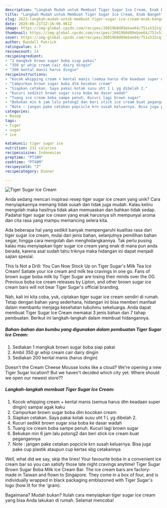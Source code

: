 ```yaml
---
description: "Langkah Mudah untuk Membuat Tiger Sugar Ice Cream, Enak Banget"
title: "Langkah Mudah untuk Membuat Tiger Sugar Ice Cream, Enak Banget"
slug: 2623-langkah-mudah-untuk-membuat-tiger-sugar-ice-cream-enak-banget
date: 2020-06-21T12:16:06.961Z
image: https://img-global.cpcdn.com/recipes/26019b0d89ebae64/751x532cq70/tiger-sugar-ice-cream-foto-resep-utama.jpg
thumbnail: https://img-global.cpcdn.com/recipes/26019b0d89ebae64/751x532cq70/tiger-sugar-ice-cream-foto-resep-utama.jpg
cover: https://img-global.cpcdn.com/recipes/26019b0d89ebae64/751x532cq70/tiger-sugar-ice-cream-foto-resep-utama.jpg
author: Randall Patrick
ratingvalue: 4.7
reviewcount: 14
recipeingredient:
- "1 mangkuk brown sugar boba siap pakai"
- "350 gr whip cream cair dairy dingin"
- "200 kental manis harus dingin"
recipeinstructions:
- "Kocok whipping cream + kental manis (semua harus dlm keadaan super dingin) sampai agak kaku"
- "Campurkan brown sugar boba dlm kocokan cream"
- "Siapkan cetakan. Saya pakai kotak susu uht 1 L yg dibelah 2."
- "Kucuri sedikit brown sugar sisa boba ke dasar wadah"
- "Tuang ice cream boba sampe penuh. Kucuri lagi brown sugar"
- "Bekukan min 6 jam lalu potong2 dan beri stick ice cream buat pegangannya"
- "Note : jangan pake cetakan popcicle krn susah keluarnya. Bisa juga pake cup plastik ataupun cup kertas sbg cetakannya"
categories:
- Resep
tags:
- tiger
- sugar
- ice

katakunci: tiger sugar ice 
nutrition: 231 calories
recipecuisine: Indonesian
preptime: "PT10M"
cooktime: "PT40M"
recipeyield: "2"
recipecategory: Dinner

---
```



![Tiger Sugar Ice Cream](https://img-global.cpcdn.com/recipes/26019b0d89ebae64/751x532cq70/tiger-sugar-ice-cream-foto-resep-utama.jpg)

Anda sedang mencari inspirasi resep tiger sugar ice cream yang unik? Cara menyiapkannya memang tidak susah dan tidak juga mudah. Kalau keliru mengolah maka hasilnya tidak akan memuaskan dan bahkan tidak sedap. Padahal tiger sugar ice cream yang enak harusnya sih mempunyai aroma dan cita rasa yang mampu memancing selera kita.

Ada beberapa hal yang sedikit banyak mempengaruhi kualitas rasa dari tiger sugar ice cream, mulai dari jenis bahan, selanjutnya pemilihan bahan segar, hingga cara mengolah dan menghidangkannya. Tak perlu pusing kalau mau menyiapkan tiger sugar ice cream yang enak di mana pun anda berada, karena asal sudah tahu triknya maka hidangan ini dapat menjadi sajian spesial.

This Is Not a Drill: You Can Now Stock Up on Tiger Sugar&#39;s Milk Tea Ice Cream! Satiate your ice cream and milk tea cravings in one go. Fans of brown sugar boba milk by Tiger Sugar are losing their minds over the OG Previous boba ice cream releases by Lipton, and other brown sugar ice cream bars will not bear Tiger Sugar&#39;s official branding.


Nah, kali ini kita coba, yuk, ciptakan tiger sugar ice cream sendiri di rumah. Tetap dengan bahan yang sederhana, hidangan ini bisa memberi manfaat dalam membantu menjaga kesehatan tubuhmu sekeluarga. Anda dapat membuat Tiger Sugar Ice Cream memakai 3 jenis bahan dan 7 tahap pembuatan. Berikut ini langkah-langkah dalam membuat hidangannya.

<!--inarticleads1-->

##### Bahan-bahan dan bumbu yang digunakan dalam pembuatan Tiger Sugar Ice Cream:

1. Sediakan 1 mangkuk brown sugar boba siap pakai
1. Ambil 350 gr whip cream cair dairy dingin
1. Sediakan 200 kental manis (harus dingin)


Doesn&#39;t the Cream Cheese Mousse looks like a cloud? We&#39;re opening a new Tiger Sugar location!! But we haven&#39;t decided which city yet. Where should we open our newest store?? 

<!--inarticleads2-->

##### Langkah-langkah membuat Tiger Sugar Ice Cream:

1. Kocok whipping cream + kental manis (semua harus dlm keadaan super dingin) sampai agak kaku
1. Campurkan brown sugar boba dlm kocokan cream
1. Siapkan cetakan. Saya pakai kotak susu uht 1 L yg dibelah 2.
1. Kucuri sedikit brown sugar sisa boba ke dasar wadah
1. Tuang ice cream boba sampe penuh. Kucuri lagi brown sugar
1. Bekukan min 6 jam lalu potong2 dan beri stick ice cream buat pegangannya
1. Note : jangan pake cetakan popcicle krn susah keluarnya. Bisa juga pake cup plastik ataupun cup kertas sbg cetakannya


Well, what did we say, skip the lines! Your favourite boba in a convenient ice cream bar so you can satisfy those late night cravings anytime! Tiger Sugar Brown Sugar Boba Milk Ice Cream Bar. The ice cream bars are factory-made in Taiwan and flown to Singapore. They come in a box of four, and is individually wrapped in black packaging emblazoned with Tiger Sugar&#39;s logo (how lit for the &#39;gram). 

Bagaimana? Mudah bukan? Itulah cara menyiapkan tiger sugar ice cream yang bisa Anda lakukan di rumah. Selamat mencoba!

